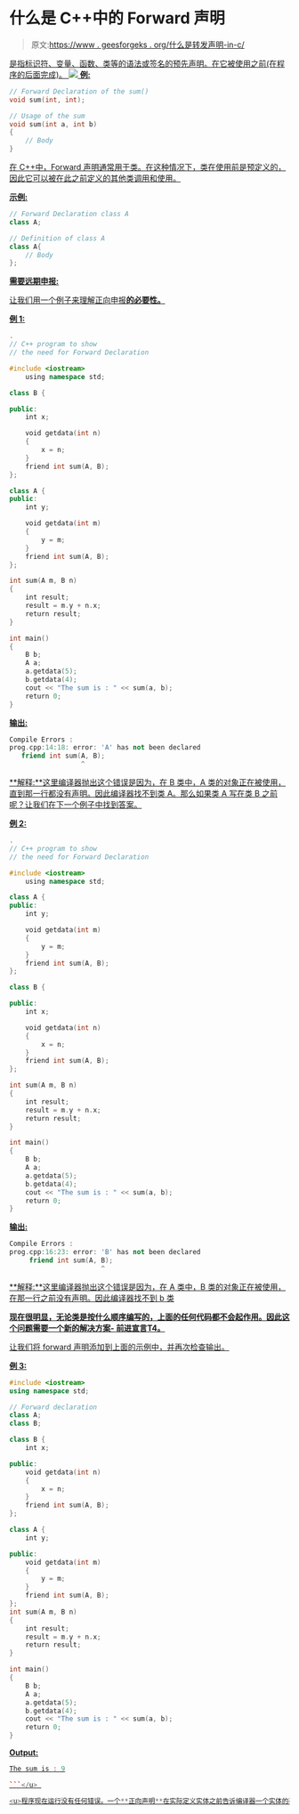 # 什么是 C++中的 Forward 声明

> 原文:[https://www . geesforgeks . org/什么是转发声明-in-c/](https://www.geeksforgeeks.org/what-are-forward-declarations-in-c/)

<u>是指标识符、变量、函数、类等的语法或签名的预先声明。在它被使用之前(在程序的后面完成)。
[![](img/3b059c2c9a9f9356f510c196b9f776ce.png)](https://media.geeksforgeeks.org/wp-content/cdn-uploads/20191128195739/CPP-Forward-declarations.png) 
**例:**</u>

```cpp
// Forward Declaration of the sum()
void sum(int, int);

// Usage of the sum
void sum(int a, int b)
{
    // Body
} 
```

<u>在 C++中，Forward 声明通常用于类。在这种情况下，类在使用前是预定义的，因此它可以被在此之前定义的其他类调用和使用。</u>

<u>**示例:**</u>

```cpp
// Forward Declaration class A
class A;

// Definition of class A
class A{
    // Body
}; 
```

<u>**<u>需要远期申报:</u>**</u>

<u>让我们用一个例子来理解正向申报**的必要性。**</u>

<u>**例 1:**</u>

```cpp
.
// C++ program to show
// the need for Forward Declaration

#include <iostream>
    using namespace std;

class B {

public:
    int x;

    void getdata(int n)
    {
        x = n;
    }
    friend int sum(A, B);
};

class A {
public:
    int y;

    void getdata(int m)
    {
        y = m;
    }
    friend int sum(A, B);
};

int sum(A m, B n)
{
    int result;
    result = m.y + n.x;
    return result;
}

int main()
{
    B b;
    A a;
    a.getdata(5);
    b.getdata(4);
    cout << "The sum is : " << sum(a, b);
    return 0;
}
```

<u>**输出:**</u>

```cpp
Compile Errors :
prog.cpp:14:18: error: 'A' has not been declared
   friend int sum(A, B);
                  ^ 
```

<u>**解释:**这里编译器抛出这个错误是因为，在 B 类中，A 类的对象正在被使用，直到那一行都没有声明。因此编译器找不到类 A。那么如果类 A 写在类 B 之前呢？让我们在下一个例子中找到答案。</u>

<u>**例 2:**</u>

```cpp
.
// C++ program to show
// the need for Forward Declaration

#include <iostream>
    using namespace std;

class A {
public:
    int y;

    void getdata(int m)
    {
        y = m;
    }
    friend int sum(A, B);
};

class B {

public:
    int x;

    void getdata(int n)
    {
        x = n;
    }
    friend int sum(A, B);
};

int sum(A m, B n)
{
    int result;
    result = m.y + n.x;
    return result;
}

int main()
{
    B b;
    A a;
    a.getdata(5);
    b.getdata(4);
    cout << "The sum is : " << sum(a, b);
    return 0;
}
```

<u>**输出:**</u>

```cpp
Compile Errors :
prog.cpp:16:23: error: 'B' has not been declared
     friend int sum(A, B);
                       ^ 
```

<u>**解释:**这里编译器抛出这个错误是因为，在 A 类中，B 类的对象正在被使用，在那一行之前没有声明。因此编译器找不到 b 类</u>

<u>**现在很明显，无论类是按什么顺序编写的，上面的任何代码都不会起作用。因此这个问题需要一个新的解决方案- **前进宣言**T4。**</u>

<u>让我们将 forward 声明添加到上面的示例中，并再次检查输出。</u>

<u>**例 3:**</u>

```cpp
#include <iostream>
using namespace std;

// Forward declaration
class A;
class B;

class B {
    int x;

public:
    void getdata(int n)
    {
        x = n;
    }
    friend int sum(A, B);
};

class A {
    int y;

public:
    void getdata(int m)
    {
        y = m;
    }
    friend int sum(A, B);
};
int sum(A m, B n)
{
    int result;
    result = m.y + n.x;
    return result;
}

int main()
{
    B b;
    A a;
    a.getdata(5);
    b.getdata(4);
    cout << "The sum is : " << sum(a, b);
    return 0;
}
```

<u>**Output:**

```cpp
The sum is : 9

```</u> 

<u>程序现在运行没有任何错误。一个**正向声明**在实际定义实体之前告诉编译器一个实体的存在。正向声明也可以用于 C++中的其他实体，如函数、变量和用户定义的类型。</u>